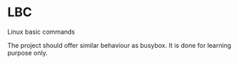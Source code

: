 # LBC
Linux basic commands

The project should offer similar behaviour as busybox. It is done for learning purpose only.
